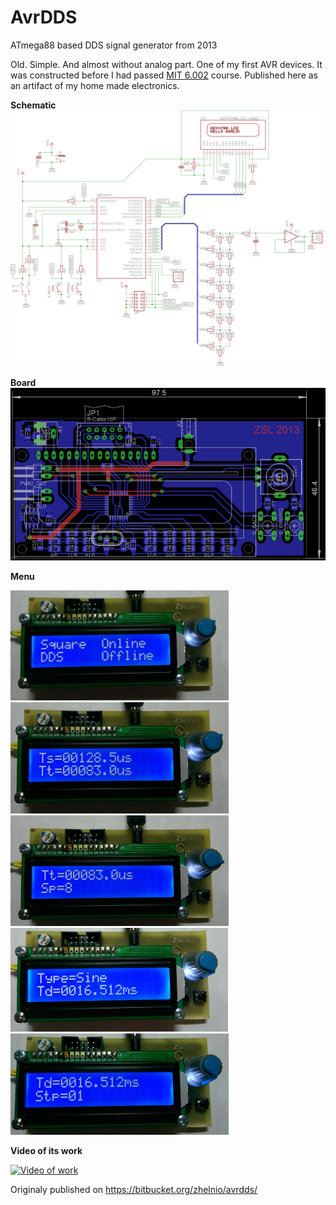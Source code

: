 # AvrDDS
ATmega88 based DDS signal generator from 2013

Old. Simple. And almost without analog part. One of my first AVR devices. It was constructed before I had passed 
[MIT 6.002](https://ocw.mit.edu/courses/electrical-engineering-and-computer-science/6-002-circuits-and-electronics-spring-2007/index.htm) 
course. Published here as an artifact of my home made electronics.

**Schematic**
![Schematic](/doc/schematic.png?raw=true "Schematic")

**Board**
![Board](/doc/board.png?raw=true "Board")

**Menu**

![Main menu](/doc/1_main_menu.png?raw=true "Main menu")
![Square signal (top)](/doc/2_square_menu_top.png?raw=true "Square signal (top)")
![Square signal (bottom)](/doc/3_square_menu_bottom.png?raw=true "Square signal (bottom)")
![DDS signal (top)](/doc/4_DDS_menu_top.png?raw=true "DDS signal (top)")
![DDS signal (bottom)](/doc/5_DDS_menu_bottom.png?raw=true "DDS signal (bottom)")

**Video of its work**

[![Video of work](https://img.youtube.com/vi/0xc064LqjQs/0.jpg)](https://www.youtube.com/watch?v=0xc064LqjQs)

Originaly published on https://bitbucket.org/zhelnio/avrdds/
